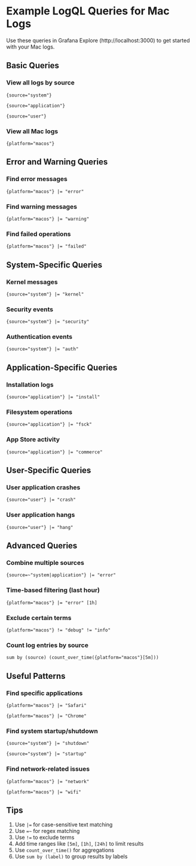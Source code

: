 # Example LogQL Queries for Mac Logs

Use these queries in Grafana Explore (http://localhost:3000) to get started with your Mac logs.

## Basic Queries

### View all logs by source
```logql
{source="system"}
```
```logql
{source="application"}
```
```logql
{source="user"}
```

### View all Mac logs
```logql
{platform="macos"}
```

## Error and Warning Queries

### Find error messages
```logql
{platform="macos"} |= "error"
```

### Find warning messages
```logql
{platform="macos"} |= "warning"
```

### Find failed operations
```logql
{platform="macos"} |= "failed"
```

## System-Specific Queries

### Kernel messages
```logql
{source="system"} |= "kernel"
```

### Security events
```logql
{source="system"} |= "security"
```

### Authentication events
```logql
{source="system"} |= "auth"
```

## Application-Specific Queries

### Installation logs
```logql
{source="application"} |= "install"
```

### Filesystem operations
```logql
{source="application"} |= "fsck"
```

### App Store activity
```logql
{source="application"} |= "commerce"
```

## User-Specific Queries

### User application crashes
```logql
{source="user"} |= "crash"
```

### User application hangs
```logql
{source="user"} |= "hang"
```

## Advanced Queries

### Combine multiple sources
```logql
{source=~"system|application"} |= "error"
```

### Time-based filtering (last hour)
```logql
{platform="macos"} |= "error" [1h]
```

### Exclude certain terms
```logql
{platform="macos"} != "debug" != "info"
```

### Count log entries by source
```logql
sum by (source) (count_over_time({platform="macos"}[5m]))
```

## Useful Patterns

### Find specific applications
```logql
{platform="macos"} |= "Safari"
```
```logql
{platform="macos"} |= "Chrome"
```

### Find system startup/shutdown
```logql
{source="system"} |= "shutdown"
```
```logql
{source="system"} |= "startup"
```

### Find network-related issues
```logql
{platform="macos"} |= "network"
```
```logql
{platform="macos"} |= "wifi"
```

## Tips

1. Use `|=` for case-sensitive text matching
2. Use `=~` for regex matching
3. Use `!=` to exclude terms
4. Add time ranges like `[5m]`, `[1h]`, `[24h]` to limit results
5. Use `count_over_time()` for aggregations
6. Use `sum by (label)` to group results by labels 